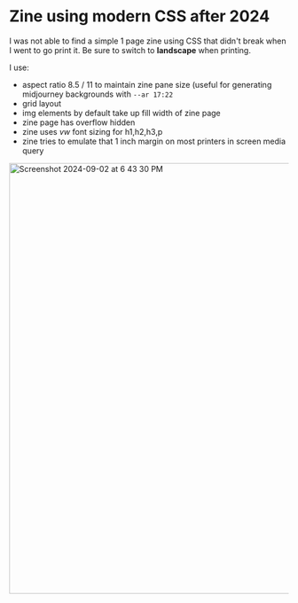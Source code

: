 # Zine using modern CSS after 2024

I was not able to find a simple 1 page zine using CSS that didn't break when I went to go print it. Be sure to switch to **landscape** when printing.

I use:
* aspect ratio  8.5 / 11 to maintain zine pane size (useful for generating midjourney backgrounds with `--ar 17:22`
* grid layout
* img elements by default take up fill width of zine page
* zine page has overflow hidden
* zine uses *vw* font sizing for h1,h2,h3,p
* zine tries to emulate that 1 inch margin on most printers in screen media query

<img width="777" alt="Screenshot 2024-09-02 at 6 43 30 PM" src="https://github.com/user-attachments/assets/612accb8-75f9-4bf2-b740-8dc6a24fe52c">
